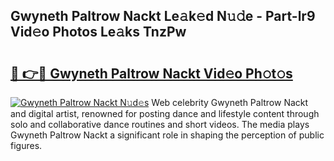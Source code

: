 ## Gwyneth Paltrow Nackt Le𝚊k𝚎d N𝚞𝚍e - Part-lr9 Vid𝚎o Photos Le𝚊ks TnzPw

# <h2><a href="http://fb0k61.evod.top/?m=Gwyneth+Paltrow+Nackt">🔗 👉🔴 Gwyneth Paltrow Nackt Vid𝚎o Ph𝚘t𝚘s</a></h2>

[![Gwyneth Paltrow Nackt N𝚞d𝚎s](https://i.imgur.com/8V9OHl7.gif)](http://fb0k61.evod.top/?m=Gwyneth+Paltrow+Nackt)
Web celebrity Gwyneth Paltrow Nackt and digital artist, renowned for posting dance and lifestyle content through solo and collaborative dance routines and short videos. The media plays Gwyneth Paltrow Nackt a significant role in shaping the perception of public figures. 

